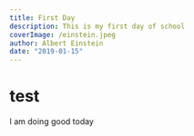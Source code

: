 ```yaml
---
title: First Day
description: This is my first day of school
coverImage: /einstein.jpeg
author: Albert Einstein
date: "2019-01-15"
---
```


# test

I am doing good today
